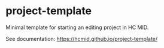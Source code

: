 # project-template


Minimal template for starting an editing project in HC MID.


See documentation:  <https://hcmid.github.io/project-template/>
